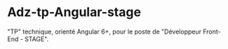 # Adz-tp-Angular-stage
"TP" technique, orienté Angular 6+, pour le poste de "Développeur Front-End - STAGE".

